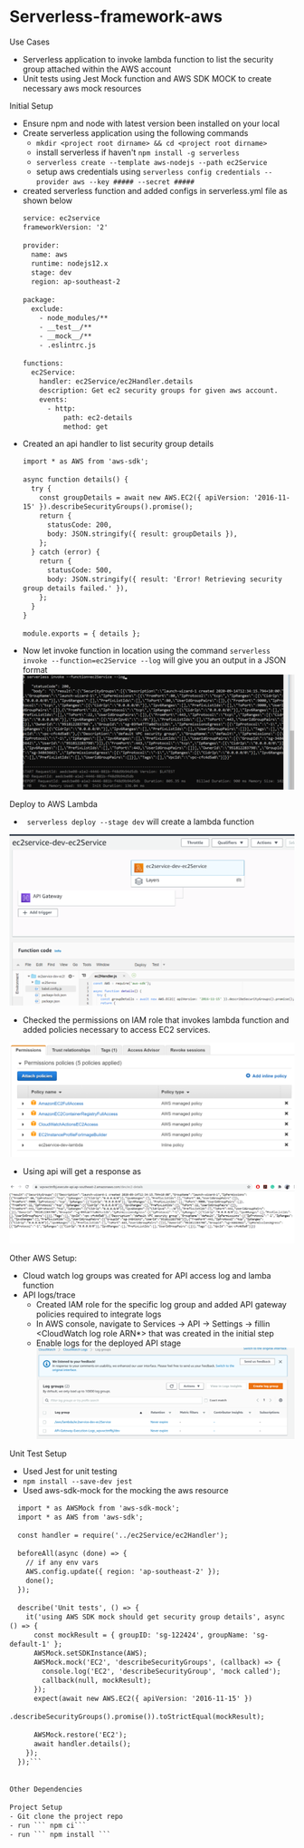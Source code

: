 # Serverless-framework-aws
Use Cases
  - Serverless application to invoke lambda function to list the security group attached within the AWS account
  - Unit tests using Jest Mock function and AWS SDK MOCK to create necessary aws mock resources
  
Initial Setup
  - Ensure npm and node with latest version been installed on your local
  - Create serverless application using the following commands
    - ```mkdir <project root dirname> && cd <project root dirname>```
    - install serverless if haven't ```npm install -g serverless```
    - ```serverless create --template aws-nodejs --path ec2Service```
    - setup aws credentials using ```serverless config credentials --provider aws --key ##### --secret #####```
  - created serverless function and added configs in serverless.yml file as shown below
    ```
    service: ec2service
    frameworkVersion: '2'

    provider:
      name: aws
      runtime: nodejs12.x
      stage: dev
      region: ap-southeast-2

    package:
      exclude:
        - node_modules/**
        - __test__/**
        - __mock__/**
        - .eslintrc.js

    functions:
      ec2Service:
        handler: ec2Service/ec2Handler.details
        description: Get ec2 security groups for given aws account.
        events:
          - http:
              path: ec2-details
              method: get
     ```
  - Created an api handler to list security group details
    ```
    import * as AWS from 'aws-sdk';

    async function details() {
      try {
        const groupDetails = await new AWS.EC2({ apiVersion: '2016-11-15' }).describeSecurityGroups().promise();
        return {
          statusCode: 200,
          body: JSON.stringify({ result: groupDetails }),
        };
      } catch (error) {
        return {
          statusCode: 500,
          body: JSON.stringify({ result: 'Error! Retrieving security group details failed.' }),
        };
      }
    }

    module.exports = { details };
    ```
  - Now let invoke function in location using the command
    ```serverless invoke --function=ec2Service --log```
    will give you an output in a JSON format
    ![alt text](https://github.com/pjudit123/serverless-framework-aws/blob/master/ouput_images/local_output.PNG)

Deploy to AWS Lambda
  - ``` serverless deploy --stage dev``` will create a lambda function
  
  ![alt text](https://github.com/pjudit123/serverless-framework-aws/blob/master/ouput_images/lambda_api.PNG)
  
  - Checked the permissions on IAM role that invokes lambda function and added policies necessary to access EC2 services.
  
  ![alt text](https://github.com/pjudit123/serverless-framework-aws/blob/master/ouput_images/iam-role.PNG)
  
  - Using api will get a response as 
  
  ![alt text](https://github.com/pjudit123/serverless-framework-aws/blob/master/ouput_images/api_response.PNG)
  
Other AWS Setup:
  - Cloud watch log groups was created for API access log and lamba function
  - API logs/trace
    - Created IAM role for the specific log group and added API gateway policies required to integrate logs
    - In AWS console, navigate to Services -> API -> Settings -> fillin <CloudWatch log role ARN*> that was created in the initial step
    - Enable logs for the deployed API stage
    ![](https://github.com/pjudit123/serverless-framework-aws/blob/master/ouput_images/cloud_watch.PNG)

Unit Test Setup
  - Used Jest for unit testing
  - ```npm install --save-dev jest```
  - Used aws-sdk-mock for the mocking the aws resource
  ```import 'babel-polyfill';
    import * as AWSMock from 'aws-sdk-mock';
    import * as AWS from 'aws-sdk';

    const handler = require('../ec2Service/ec2Handler');

    beforeAll(async (done) => {
      // if any env vars
      AWS.config.update({ region: 'ap-southeast-2' });
      done();
    });

    describe('Unit tests', () => {
      it('using AWS SDK mock should get security group details', async () => {
        const mockResult = { groupID: 'sg-122424', groupName: 'sg-default-1' };
        AWSMock.setSDKInstance(AWS);
        AWSMock.mock('EC2', 'describeSecurityGroups', (callback) => {
          console.log('EC2', 'describeSecurityGroup', 'mock called');
          callback(null, mockResult);
        });
        expect(await new AWS.EC2({ apiVersion: '2016-11-15' })
          .describeSecurityGroups().promise()).toStrictEqual(mockResult);

        AWSMock.restore('EC2');
        await handler.details();
      });
    });```
    

Other Dependencies

Project Setup
  - Git clone the project repo
  - run ``` npm ci```
  - run ``` npm install ```
